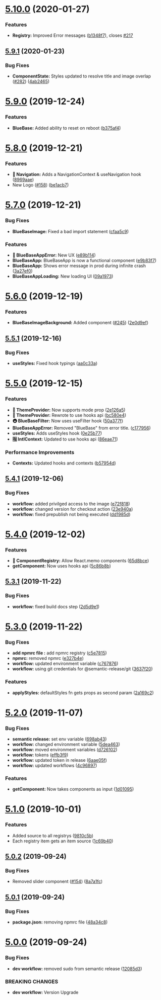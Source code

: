 # [5.10.0](https://github.com/BlueBaseJS/core/compare/v5.9.1...v5.10.0) (2020-01-27)

### Features

-   **Registry:** Improved Error messages ([b1348f7](https://github.com/BlueBaseJS/core/commit/b1348f7)), closes [#217](https://github.com/BlueBaseJS/core/issues/217)

## [5.9.1](https://github.com/BlueBaseJS/core/compare/v5.9.0...v5.9.1) (2020-01-23)

### Bug Fixes

-   **ComponentState:** Styles updated to resolve title and image overlap ([#282](https://github.com/BlueBaseJS/core/issues/282)) ([4ab2465](https://github.com/BlueBaseJS/core/commit/4ab2465))

# [5.9.0](https://github.com/BlueBaseJS/core/compare/v5.8.0...v5.9.0) (2019-12-24)

### Features

-   **BlueBase:** Added ability to reset on reboot ([b375af4](https://github.com/BlueBaseJS/core/commit/b375af4))

# [5.8.0](https://github.com/BlueBaseJS/core/compare/v5.7.0...v5.8.0) (2019-12-21)

### Features

-   **🔀 Navigation:** Adds a NavigationContext & useNavigation hook ([8969aae](https://github.com/BlueBaseJS/core/commit/8969aae))
-   New Logo ([#158](https://github.com/BlueBaseJS/core/issues/158)) ([be1acb7](https://github.com/BlueBaseJS/core/commit/be1acb7))

# [5.7.0](https://github.com/BlueBaseJS/core/compare/v5.6.0...v5.7.0) (2019-12-21)

### Bug Fixes

-   **BlueBaseImage:** Fixed a bad import statement ([cfaa5c9](https://github.com/BlueBaseJS/core/commit/cfaa5c9))

### Features

-   **🚨 BlueBaseAppError:** New UX ([e89b114](https://github.com/BlueBaseJS/core/commit/e89b114))
-   **BlueBaseApp:** BlueBaseApp is now a functional component ([e9b83f7](https://github.com/BlueBaseJS/core/commit/e9b83f7))
-   **BlueBaseApp:** Shows error message in prod during infinite crash ([3a27ef0](https://github.com/BlueBaseJS/core/commit/3a27ef0))
-   **BlueBaseAppLoading:** New loading UI ([09a1973](https://github.com/BlueBaseJS/core/commit/09a1973))

# [5.6.0](https://github.com/BlueBaseJS/core/compare/v5.5.1...v5.6.0) (2019-12-19)

### Features

-   **BlueBaseImageBackground:** Added component ([#245](https://github.com/BlueBaseJS/core/issues/245)) ([2e0d9ef](https://github.com/BlueBaseJS/core/commit/2e0d9ef))

## [5.5.1](https://github.com/BlueBaseJS/core/compare/v5.5.0...v5.5.1) (2019-12-16)

### Bug Fixes

-   **useStyles:** Fixed hook typings ([aa0c33a](https://github.com/BlueBaseJS/core/commit/aa0c33a))

# [5.5.0](https://github.com/BlueBaseJS/core/compare/v5.4.1...v5.5.0) (2019-12-15)

### Features

-   **🎨 ThemeProvider:** Now supports mode prop ([2e126a5](https://github.com/BlueBaseJS/core/commit/2e126a5))
-   **🎨 ThemeProvider:** Rewrote to use hooks api ([bc580e4](https://github.com/BlueBaseJS/core/commit/bc580e4))
-   **🚇 BlueBaseFilter:** Now uses useFilter hook ([50a377f](https://github.com/BlueBaseJS/core/commit/50a377f))
-   **BlueBaseAppError:** Removed "BlueBase" from error title. ([c177956](https://github.com/BlueBaseJS/core/commit/c177956))
-   **useStyles:** Adds useStyles hook ([0e25b77](https://github.com/BlueBaseJS/core/commit/0e25b77))
-   **🈯️ IntlContext:** Updated to use hooks api ([86eae71](https://github.com/BlueBaseJS/core/commit/86eae71))

### Performance Improvements

-   **Contexts:** Updated hooks and contexts ([b57954d](https://github.com/BlueBaseJS/core/commit/b57954d))

## [5.4.1](https://github.com/BlueBaseJS/core/compare/v5.4.0...v5.4.1) (2019-12-06)

### Bug Fixes

-   **workflow:** added privilged access to the image ([e72f818](https://github.com/BlueBaseJS/core/commit/e72f818))
-   **workflow:** changed version for checkout action ([23e940a](https://github.com/BlueBaseJS/core/commit/23e940a))
-   **workflow:** fixed prepublish not being executed ([dd1985d](https://github.com/BlueBaseJS/core/commit/dd1985d))

# [5.4.0](https://github.com/BlueBaseJS/core/compare/v5.3.1...v5.4.0) (2019-12-02)

### Features

-   **🎁 ComponentRegistry:** Allow React.memo components ([65d8bce](https://github.com/BlueBaseJS/core/commit/65d8bce))
-   **getComponent:** Now uses hooks api ([5c86b8b](https://github.com/BlueBaseJS/core/commit/5c86b8b))

## [5.3.1](https://github.com/BlueBaseJS/core/compare/v5.3.0...v5.3.1) (2019-11-22)

### Bug Fixes

-   **workflow:** fixed build docs step ([2d5d9e1](https://github.com/BlueBaseJS/core/commit/2d5d9e1))

# [5.3.0](https://github.com/BlueBaseJS/core/compare/v5.2.0...v5.3.0) (2019-11-22)

### Bug Fixes

-   **add npmrc file :** add npmrc registry ([c5e7815](https://github.com/BlueBaseJS/core/commit/c5e7815))
-   **npmrc:** removed npmrc ([e327b4e](https://github.com/BlueBaseJS/core/commit/e327b4e))
-   **workflow:** updated environment variable ([c767876](https://github.com/BlueBaseJS/core/commit/c767876))
-   **workflow:** using git credentials for @semantic-release/git ([3637f20](https://github.com/BlueBaseJS/core/commit/3637f20))

### Features

-   **applyStyles:** defaultStyles fn gets props as second param ([2a169c2](https://github.com/BlueBaseJS/core/commit/2a169c2))

# [5.2.0](https://github.com/BlueBaseJS/core/compare/v5.1.0...v5.2.0) (2019-11-07)

### Bug Fixes

-   **semantic release:** set env variable ([698ab43](https://github.com/BlueBaseJS/core/commit/698ab43))
-   **workflow:** changed environment variable ([5dea463](https://github.com/BlueBaseJS/core/commit/5dea463))
-   **workflow:** moved environment variables ([d726102](https://github.com/BlueBaseJS/core/commit/d726102))
-   **workflow:** tokens ([effb3f9](https://github.com/BlueBaseJS/core/commit/effb3f9))
-   **workflow:** updated token in release ([6aae05f](https://github.com/BlueBaseJS/core/commit/6aae05f))
-   **workflow:** updated workflows ([4c96897](https://github.com/BlueBaseJS/core/commit/4c96897))

### Features

-   **getComponent:** Now takes components as input ([1d01095](https://github.com/BlueBaseJS/core/commit/1d01095))

# [5.1.0](https://github.com/BlueBaseJS/core/compare/v5.0.2...v5.1.0) (2019-10-01)

### Features

-   Added source to all registrys ([9810c5b](https://github.com/BlueBaseJS/core/commit/9810c5b))
-   Each registry item gets an item source ([1c69b40](https://github.com/BlueBaseJS/core/commit/1c69b40))

## [5.0.2](https://github.com/BlueBaseJS/core/compare/v5.0.1...v5.0.2) (2019-09-24)

### Bug Fixes

-   Removed slider component  ([#154](https://github.com/BlueBaseJS/core/issues/154)) ([8a7a1fc](https://github.com/BlueBaseJS/core/commit/8a7a1fc))

## [5.0.1](https://github.com/BlueBaseJS/core/compare/v5.0.0...v5.0.1) (2019-09-24)

### Bug Fixes

-   **package.json:** removing npmrc file ([48a34c8](https://github.com/BlueBaseJS/core/commit/48a34c8))

# [5.0.0](https://github.com/BlueBaseJS/core/compare/v4.0.0...v5.0.0) (2019-09-24)

### Bug Fixes

-   **dev workflow:** removed sudo from semantic release ([12085d3](https://github.com/BlueBaseJS/core/commit/12085d3))

### BREAKING CHANGES

-   **dev workflow:** Version Upgrade
